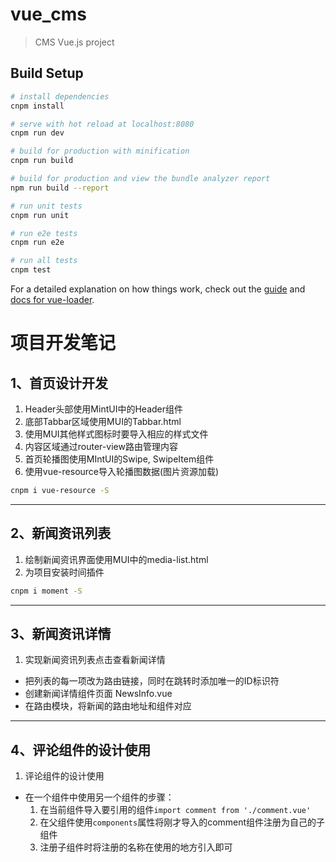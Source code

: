# vue_cms

> CMS Vue.js project

## Build Setup

``` bash
# install dependencies
cnpm install

# serve with hot reload at localhost:8080
cnpm run dev

# build for production with minification
cnpm run build

# build for production and view the bundle analyzer report
npm run build --report

# run unit tests
cnpm run unit

# run e2e tests
cnpm run e2e

# run all tests
cnpm test
```

For a detailed explanation on how things work, check out the [guide](http://vuejs-templates.github.io/webpack/) and [docs for vue-loader](http://vuejs.github.io/vue-loader).

# 项目开发笔记
## 1、首页设计开发
1. Header头部使用MintUI中的Header组件
2. 底部Tabbar区域使用MUI的Tabbar.html
3. 使用MUI其他样式图标时要导入相应的样式文件
4. 内容区域通过router-view路由管理内容
5. 首页轮播图使用MIntUI的Swipe, SwipeItem组件
6. 使用vue-resource导入轮播图数据(图片资源加载)
``` bash
cnpm i vue-resource -S
```
---
## 2、新闻资讯列表
1. 绘制新闻资讯界面使用MUI中的media-list.html
2. 为项目安装时间插件
```bash
cnpm i moment -S
```
---
## 3、新闻资讯详情
1. 实现新闻资讯列表点击查看新闻详情
- 把列表的每一项改为路由链接，同时在跳转时添加唯一的ID标识符
- 创建新闻详情组件页面 NewsInfo.vue
- 在路由模块，将新闻的路由地址和组件对应
---
## 4、评论组件的设计使用
1. 评论组件的设计使用
+ 在一个组件中使用另一个组件的步骤：
    1. 在当前组件导入要引用的组件`import comment from './comment.vue'`
    2. 在父组件使用`components`属性将刚才导入的comment组件注册为自己的子组件
    3. 注册子组件时将注册的名称在使用的地方引入即可

